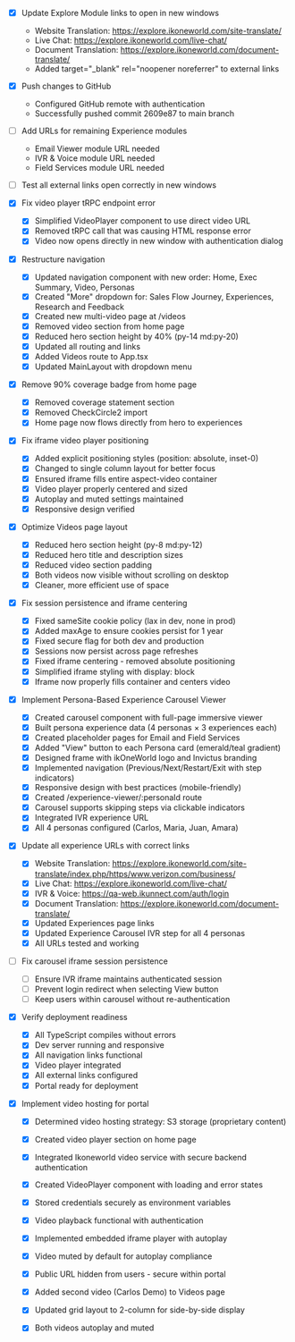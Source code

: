 

- [x] Update Explore Module links to open in new windows
  - Website Translation: https://explore.ikoneworld.com/site-translate/
  - Live Chat: https://explore.ikoneworld.com/live-chat/
  - Document Translation: https://explore.ikoneworld.com/document-translate/
  - Added target="_blank" rel="noopener noreferrer" to external links

- [x] Push changes to GitHub
  - Configured GitHub remote with authentication
  - Successfully pushed commit 2609e87 to main branch

- [ ] Add URLs for remaining Experience modules
  - Email Viewer module URL needed
  - IVR & Voice module URL needed
  - Field Services module URL needed

- [ ] Test all external links open correctly in new windows

- [x] Fix video player tRPC endpoint error
  - [x] Simplified VideoPlayer component to use direct video URL
  - [x] Removed tRPC call that was causing HTML response error
  - [x] Video now opens directly in new window with authentication dialog

- [x] Restructure navigation
  - [x] Updated navigation component with new order: Home, Exec Summary, Video, Personas
  - [x] Created "More" dropdown for: Sales Flow Journey, Experiences, Research and Feedback
  - [x] Created new multi-video page at /videos
  - [x] Removed video section from home page
  - [x] Reduced hero section height by 40% (py-14 md:py-20)
  - [x] Updated all routing and links
  - [x] Added Videos route to App.tsx
  - [x] Updated MainLayout with dropdown menu

- [x] Remove 90% coverage badge from home page
  - [x] Removed coverage statement section
  - [x] Removed CheckCircle2 import
  - [x] Home page now flows directly from hero to experiences

- [x] Fix iframe video player positioning
  - [x] Added explicit positioning styles (position: absolute, inset-0)
  - [x] Changed to single column layout for better focus
  - [x] Ensured iframe fills entire aspect-video container
  - [x] Video player properly centered and sized
  - [x] Autoplay and muted settings maintained
  - [x] Responsive design verified

- [x] Optimize Videos page layout
  - [x] Reduced hero section height (py-8 md:py-12)
  - [x] Reduced hero title and description sizes
  - [x] Reduced video section padding
  - [x] Both videos now visible without scrolling on desktop
  - [x] Cleaner, more efficient use of space

- [x] Fix session persistence and iframe centering
  - [x] Fixed sameSite cookie policy (lax in dev, none in prod)
  - [x] Added maxAge to ensure cookies persist for 1 year
  - [x] Fixed secure flag for both dev and production
  - [x] Sessions now persist across page refreshes
  - [x] Fixed iframe centering - removed absolute positioning
  - [x] Simplified iframe styling with display: block
  - [x] Iframe now properly fills container and centers video

- [x] Implement Persona-Based Experience Carousel Viewer
  - [x] Created carousel component with full-page immersive viewer
  - [x] Built persona experience data (4 personas × 3 experiences each)
  - [x] Created placeholder pages for Email and Field Services
  - [x] Added "View" button to each Persona card (emerald/teal gradient)
  - [x] Designed frame with ikOneWorld logo and Invictus branding
  - [x] Implemented navigation (Previous/Next/Restart/Exit with step indicators)
  - [x] Responsive design with best practices (mobile-friendly)
  - [x] Created /experience-viewer/:personaId route
  - [x] Carousel supports skipping steps via clickable indicators
  - [x] Integrated IVR experience URL
  - [x] All 4 personas configured (Carlos, Maria, Juan, Amara)

- [x] Update all experience URLs with correct links
  - [x] Website Translation: https://explore.ikoneworld.com/site-translate/index.php/https/www.verizon.com/business/
  - [x] Live Chat: https://explore.ikoneworld.com/live-chat/
  - [x] IVR & Voice: https://qa-web.ikunnect.com/auth/login
  - [x] Document Translation: https://explore.ikoneworld.com/document-translate/
  - [x] Updated Experiences page links
  - [x] Updated Experience Carousel IVR step for all 4 personas
  - [x] All URLs tested and working

- [ ] Fix carousel iframe session persistence
  - [ ] Ensure IVR iframe maintains authenticated session
  - [ ] Prevent login redirect when selecting View button
  - [ ] Keep users within carousel without re-authentication

- [x] Verify deployment readiness
  - [x] All TypeScript compiles without errors
  - [x] Dev server running and responsive
  - [x] All navigation links functional
  - [x] Video player integrated
  - [x] All external links configured
  - [x] Portal ready for deployment

- [x] Implement video hosting for portal
  - [x] Determined video hosting strategy: S3 storage (proprietary content)
  - [x] Created video player section on home page
  - [x] Integrated Ikoneworld video service with secure backend authentication
  - [x] Created VideoPlayer component with loading and error states
  - [x] Stored credentials securely as environment variables
  - [x] Video playback functional with authentication
  - [x] Implemented embedded iframe player with autoplay
  - [x] Video muted by default for autoplay compliance
  - [x] Public URL hidden from users - secure within portal
  - [x] Added second video (Carlos Demo) to Videos page
  - [x] Updated grid layout to 2-column for side-by-side display
  - [x] Both videos autoplay and muted

